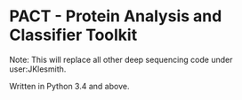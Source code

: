 # PACT - Protein Analysis and Classifier Toolkit

Note: This will replace all other deep sequencing code under user:JKlesmith.

Written in Python 3.4 and above.
